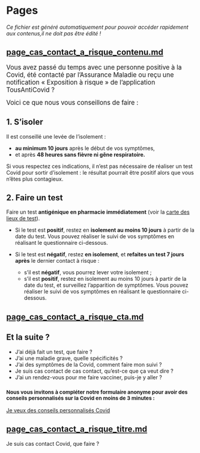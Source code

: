 
# Pages

*Ce fichier est généré automatiquement pour pouvoir accéder rapidement aux contenus,il ne doit pas être édité !*


## [page_cas_contact_a_risque_contenu.md](page_cas_contact_a_risque_contenu.md)


<big>Vous avez passé du temps avec une personne positive à la Covid, été contacté par l’Assurance Maladie ou reçu une notification « Exposition à risque » de l’application TousAntiCovid ?</big>

<big>Voici ce que nous vous conseillons de faire :</big>

## 1. S’isoler

<div class="conseil">

Il est conseillé une levée de l’isolement :

* **au minimum 10 jours** après le début de vos symptômes,
* et après **48 heures sans fièvre ni gêne respiratoire.**

Si vous respectez ces indications, il n’est pas nécessaire de réaliser un test Covid pour sortir d’isolement : le résultat pourrait être positif alors que vous n’êtes plus contagieux.

</div>

## 2. Faire un test

<div class="conseil">

Faire un test **antigénique en pharmacie immédiatement** (voir la [carte des lieux de test](https://www.sante.fr/cf/centres-depistage-covid.html)).

* Si le test est **positif**, restez en **isolement au moins 10 jours** à partir de la date du test. Vous pouvez réaliser le suivi de vos symptômes en réalisant le questionnaire ci-dessous.

* Si le test est **négatif**, restez **en isolement**, et **refaites un test 7 jours après** le dernier contact à risque :

    * s’il est **négatif**, vous pourrez lever votre isolement ;
    * s’il est **positif**, restez en isolement au moins 10 jours à partir de la date du test, et surveillez l’apparition de symptômes. Vous pouvez réaliser le suivi de vos symptômes en réalisant le questionnaire ci-dessous.

</div>



## [page_cas_contact_a_risque_cta.md](page_cas_contact_a_risque_cta.md)

## Et la suite ?

* J’ai déjà fait un test, que faire ?
* J’ai une maladie grave, quelle spécificités ?
* J’ai des symptômes de la Covid, comment faire mon suivi ?
* Je suis cas contact de cas contact, qu’est-ce que ça veut dire ?
* J’ai un rendez-vous pour me faire vacciner, puis-je y aller ?

### <small>Nous vous invitons à compléter notre formulaire anonyme pour avoir des conseils personnalisés sur la Covid en moins de 3 minutes :</small>

<div class="form-controls">
    <div class="button-full-width">
        <a class="button button-full-width" href="/#conseils">Je veux des conseils personnalisés Covid</a>
    </div>
</div>



## [page_cas_contact_a_risque_titre.md](page_cas_contact_a_risque_titre.md)

<!---->Je suis cas contact Covid, que faire ?


